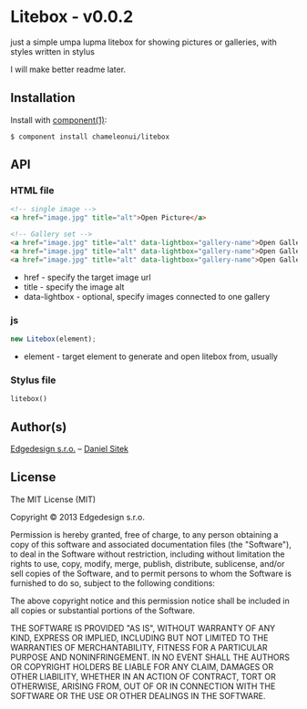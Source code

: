 # Litebox - v0.0.2

  just a simple umpa lupma litebox for showing pictures or galleries, with styles written in stylus

  I will make better readme later.

## Installation

  Install with [component(1)](http://component.io):

    $ component install chameleonui/litebox

## API

### HTML file

```html
<!-- single image -->
<a href="image.jpg" title="alt">Open Picture</a>

<!-- Gallery set -->
<a href="image.jpg" title="alt" data-lightbox="gallery-name">Open Gallery</a>
<a href="image.jpg" title="alt" data-lightbox="gallery-name">Open Gallery</a>
<a href="image.jpg" title="alt" data-lightbox="gallery-name">Open Gallery</a>
```

* href - specify the target image url
* title - specify the image alt
* data-lightbox - optional, specify images connected to one gallery

### js

```js
new Litebox(element);
```

* element - target element to generate and open litebox from, usually

### Stylus file

```styl
litebox()
```



## Author(s)

[Edgedesign s.r.o.](http://www.edgedesing.cz) – [Daniel Sitek](https://github.com/danielsitek)

## License

The MIT License (MIT)

Copyright © 2013 Edgedesign s.r.o.

Permission is hereby granted, free of charge, to any person obtaining a copy
of this software and associated documentation files (the "Software"), to deal
in the Software without restriction, including without limitation the rights
to use, copy, modify, merge, publish, distribute, sublicense, and/or sell
copies of the Software, and to permit persons to whom the Software is
furnished to do so, subject to the following conditions:

The above copyright notice and this permission notice shall be included in
all copies or substantial portions of the Software.

THE SOFTWARE IS PROVIDED "AS IS", WITHOUT WARRANTY OF ANY KIND, EXPRESS OR
IMPLIED, INCLUDING BUT NOT LIMITED TO THE WARRANTIES OF MERCHANTABILITY,
FITNESS FOR A PARTICULAR PURPOSE AND NONINFRINGEMENT. IN NO EVENT SHALL THE
AUTHORS OR COPYRIGHT HOLDERS BE LIABLE FOR ANY CLAIM, DAMAGES OR OTHER
LIABILITY, WHETHER IN AN ACTION OF CONTRACT, TORT OR OTHERWISE, ARISING FROM,
OUT OF OR IN CONNECTION WITH THE SOFTWARE OR THE USE OR OTHER DEALINGS IN
THE SOFTWARE.
